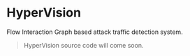 # HyperVision
Flow Interaction Graph based attack traffic detection system.

> HyperVision source code will come soon.

